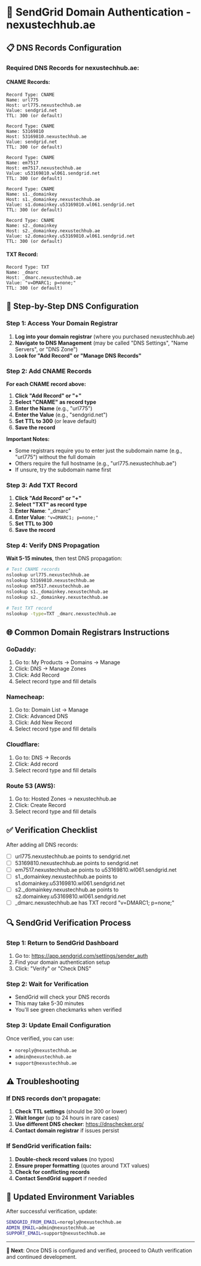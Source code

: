 # 🔐 SendGrid Domain Authentication - nexustechhub.ae

## 📋 **DNS Records Configuration**

### **Required DNS Records for nexustechhub.ae:**

#### **CNAME Records:**
```
Record Type: CNAME
Name: url775
Host: url775.nexustechhub.ae
Value: sendgrid.net
TTL: 300 (or default)

Record Type: CNAME
Name: 53169810
Host: 53169810.nexustechhub.ae
Value: sendgrid.net
TTL: 300 (or default)

Record Type: CNAME
Name: em7517
Host: em7517.nexustechhub.ae
Value: u53169810.wl061.sendgrid.net
TTL: 300 (or default)

Record Type: CNAME
Name: s1._domainkey
Host: s1._domainkey.nexustechhub.ae
Value: s1.domainkey.u53169810.wl061.sendgrid.net
TTL: 300 (or default)

Record Type: CNAME
Name: s2._domainkey
Host: s2._domainkey.nexustechhub.ae
Value: s2.domainkey.u53169810.wl061.sendgrid.net
TTL: 300 (or default)
```

#### **TXT Record:**
```
Record Type: TXT
Name: _dmarc
Host: _dmarc.nexustechhub.ae
Value: "v=DMARC1; p=none;"
TTL: 300 (or default)
```

## 🔧 **Step-by-Step DNS Configuration**

### **Step 1: Access Your Domain Registrar**
1. **Log into your domain registrar** (where you purchased nexustechhub.ae)
2. **Navigate to DNS Management** (may be called "DNS Settings", "Name Servers", or "DNS Zone")
3. **Look for "Add Record" or "Manage DNS Records"**

### **Step 2: Add CNAME Records**

**For each CNAME record above:**

1. **Click "Add Record" or "+"**
2. **Select "CNAME" as record type**
3. **Enter the Name** (e.g., "url775")
4. **Enter the Value** (e.g., "sendgrid.net")
5. **Set TTL to 300** (or leave default)
6. **Save the record**

**Important Notes:**
- Some registrars require you to enter just the subdomain name (e.g., "url775") without the full domain
- Others require the full hostname (e.g., "url775.nexustechhub.ae")
- If unsure, try the subdomain name first

### **Step 3: Add TXT Record**

1. **Click "Add Record" or "+"**
2. **Select "TXT" as record type**
3. **Enter Name**: "_dmarc"
4. **Enter Value**: `"v=DMARC1; p=none;"`
5. **Set TTL to 300**
6. **Save the record**

### **Step 4: Verify DNS Propagation**

**Wait 5-15 minutes**, then test DNS propagation:

```bash
# Test CNAME records
nslookup url775.nexustechhub.ae
nslookup 53169810.nexustechhub.ae
nslookup em7517.nexustechhub.ae
nslookup s1._domainkey.nexustechhub.ae
nslookup s2._domainkey.nexustechhub.ae

# Test TXT record
nslookup -type=TXT _dmarc.nexustechhub.ae
```

## 🌐 **Common Domain Registrars Instructions**

### **GoDaddy:**
1. Go to: My Products → Domains → Manage
2. Click: DNS → Manage Zones
3. Click: Add Record
4. Select record type and fill details

### **Namecheap:**
1. Go to: Domain List → Manage
2. Click: Advanced DNS
3. Click: Add New Record
4. Select record type and fill details

### **Cloudflare:**
1. Go to: DNS → Records
2. Click: Add record
3. Select record type and fill details

### **Route 53 (AWS):**
1. Go to: Hosted Zones → nexustechhub.ae
2. Click: Create Record
3. Select record type and fill details

## ✅ **Verification Checklist**

After adding all DNS records:

- [ ] url775.nexustechhub.ae points to sendgrid.net
- [ ] 53169810.nexustechhub.ae points to sendgrid.net
- [ ] em7517.nexustechhub.ae points to u53169810.wl061.sendgrid.net
- [ ] s1._domainkey.nexustechhub.ae points to s1.domainkey.u53169810.wl061.sendgrid.net
- [ ] s2._domainkey.nexustechhub.ae points to s2.domainkey.u53169810.wl061.sendgrid.net
- [ ] _dmarc.nexustechhub.ae has TXT record "v=DMARC1; p=none;"

## 🔍 **SendGrid Verification Process**

### **Step 1: Return to SendGrid Dashboard**
1. Go to: https://app.sendgrid.com/settings/sender_auth
2. Find your domain authentication setup
3. Click: "Verify" or "Check DNS"

### **Step 2: Wait for Verification**
- SendGrid will check your DNS records
- This may take 5-30 minutes
- You'll see green checkmarks when verified

### **Step 3: Update Email Configuration**
Once verified, you can use:
- `noreply@nexustechhub.ae`
- `admin@nexustechhub.ae`
- `support@nexustechhub.ae`

## ⚠️ **Troubleshooting**

### **If DNS records don't propagate:**
1. **Check TTL settings** (should be 300 or lower)
2. **Wait longer** (up to 24 hours in rare cases)
3. **Use different DNS checker**: https://dnschecker.org/
4. **Contact domain registrar** if issues persist

### **If SendGrid verification fails:**
1. **Double-check record values** (no typos)
2. **Ensure proper formatting** (quotes around TXT values)
3. **Check for conflicting records**
4. **Contact SendGrid support** if needed

## 📧 **Updated Environment Variables**

After successful verification, update:

```bash
SENDGRID_FROM_EMAIL=noreply@nexustechhub.ae
ADMIN_EMAIL=admin@nexustechhub.ae
SUPPORT_EMAIL=support@nexustechhub.ae
```

---

**🎯 Next**: Once DNS is configured and verified, proceed to OAuth verification and continued development.
